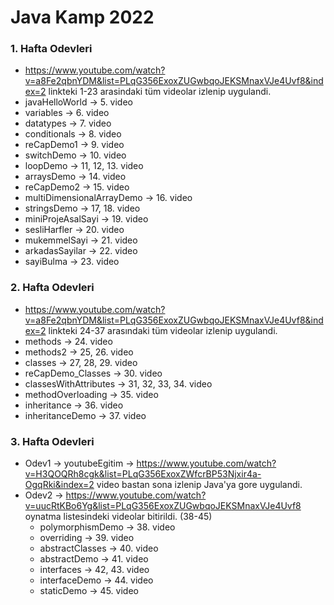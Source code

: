 # Java Kamp 2022

### 1. Hafta Odevleri
* https://www.youtube.com/watch?v=a8Fe2qbnYDM&list=PLqG356ExoxZUGwbqoJEKSMnaxVJe4Uvf8&index=2 linkteki 1-23 arasindaki tüm videolar izlenip uygulandi.
 * javaHelloWorld -> 5. video
 * variables -> 6. video
 * datatypes -> 7. video
 * conditionals -> 8. video
 * reCapDemo1 -> 9. video
 * switchDemo -> 10. video
 * loopDemo -> 11, 12, 13. video
 * arraysDemo -> 14. video
 * reCapDemo2 -> 15. video
 * multiDimensionalArrayDemo -> 16. video
 * stringsDemo -> 17, 18. video
 * miniProjeAsalSayi -> 19. video
 * sesliHarfler -> 20. video
 * mukemmelSayi -> 21. video
 * arkadasSayilar -> 22. video
 * sayiBulma -> 23. video
### 2. Hafta Odevleri 
* https://www.youtube.com/watch?v=a8Fe2qbnYDM&list=PLqG356ExoxZUGwbqoJEKSMnaxVJe4Uvf8&index=2 linkteki 24-37 arasındaki tüm videolar izlenip uygulandi.
 * methods -> 24. video
 * methods2 -> 25, 26. video
 * classes -> 27, 28, 29. video
 * reCapDemo_Classes -> 30. video
 * classesWithAttributes -> 31, 32, 33, 34. video
 * methodOverloading -> 35. video
 * inheritance -> 36. video
 * inheritanceDemo -> 37. video
### 3. Hafta Odevleri
* Odev1 -> youtubeEgitim -> https://www.youtube.com/watch?v=H3QOQRh8cgk&list=PLqG356ExoxZWfcrBP53Njxir4a-OgqRki&index=2 video bastan sona izlenip Java'ya gore uygulandi.
* Odev2 -> https://www.youtube.com/watch?v=uucRtKBo6Yg&list=PLqG356ExoxZUGwbqoJEKSMnaxVJe4Uvf8 oynatma listesindeki videolar bitirildi. (38-45)
  * polymorphismDemo -> 38. video
  * overriding -> 39. video
  * abstractClasses -> 40. video
  * abstractDemo -> 41. video
  * interfaces -> 42, 43. video
  * interfaceDemo -> 44. video
  * staticDemo -> 45. video
